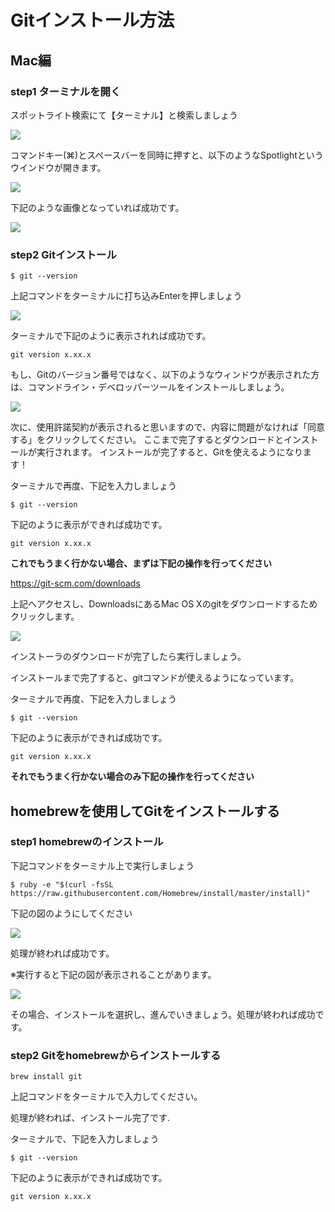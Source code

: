 # Gitインストール方法

## Mac編

### step1 ターミナルを開く

スポットライト検索にて【ターミナル】と検索しましょう

![](img/spotlite.png)

コマンドキー(⌘)とスペースバーを同時に押すと、以下のようなSpotlightというウインドウが開きます。

![](img/spot_ter.png)

下記のような画像となっていれば成功です。

![](img/ter_comf.png)

### step2 Gitインストール

```
$ git --version
```
上記コマンドをターミナルに打ち込みEnterを押しましょう

![](img/ter_comf.png)

ターミナルで下記のように表示されれば成功です。

```
git version x.xx.x
```

もし、Gitのバージョン番号ではなく、以下のようなウィンドウが表示された方は、コマンドライン・デベロッパーツールをインストールしましょう。

![](img/comf.png)

次に、使用許諾契約が表示されると思いますので、内容に問題がなければ「同意する」をクリックしてください。
ここまで完了するとダウンロードとインストールが実行されます。
インストールが完了すると、Gitを使えるようになります！

ターミナルで再度、下記を入力しましょう

```
$ git --version
```

下記のように表示ができれば成功です。
```
git version x.xx.x
```

**これでもうまく行かない場合、まずは下記の操作を行ってください**

https://git-scm.com/downloads

上記へアクセスし、DownloadsにあるMac OS Xのgitをダウンロードするためクリックします。


![](img/git_mac.png)

インストーラのダウンロードが完了したら実行しましょう。

インストールまで完了すると、gitコマンドが使えるようになっています。

ターミナルで再度、下記を入力しましょう

```
$ git --version
```

下記のように表示ができれば成功です。
```
git version x.xx.x
```

**それでもうまく行かない場合のみ下記の操作を行ってください**

## homebrewを使用してGitをインストールする

### step1 homebrewのインストール

下記コマンドをターミナル上で実行しましょう

```
$ ruby -e "$(curl -fsSL https://raw.githubusercontent.com/Homebrew/install/master/install)"

```

下記の図のようにしてください

![](img/brew.png)

処理が終われば成功です。

※実行すると下記の図が表示されることがあります。

![](img/comf.png)

その場合、インストールを選択し、進んでいきましょう。処理が終われば成功です。

### step2 Gitをhomebrewからインストールする

```
brew install git
```

上記コマンドをターミナルで入力してください。

処理が終われば、インストール完了です.

ターミナルで、下記を入力しましょう

```
$ git --version
```

下記のように表示ができれば成功です。
```
git version x.xx.x
```

